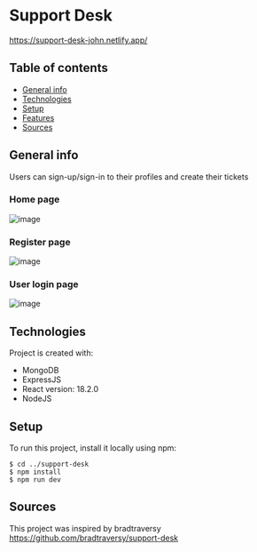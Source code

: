 # Support Desk
https://support-desk-john.netlify.app/

## Table of contents
* [General info](#general-info)
* [Technologies](#technologies)
* [Setup](#setup)
* [Features](#features)
* [Sources](#sources)

## General info
Users can sign-up/sign-in to their profiles and create their tickets
### Home page
![image](https://user-images.githubusercontent.com/69751989/208295808-5bf6178c-58ba-4572-8d77-3b1889d14aae.png)
### Register page
![image](https://user-images.githubusercontent.com/69751989/208295844-80363f79-7802-43f7-9da5-1a406d2aecb2.png)
### User login page
![image](https://user-images.githubusercontent.com/69751989/208295826-2321dcaa-542f-4d9d-8abb-012b5c2b7c69.png)


## Technologies
Project is created with:
* MongoDB
* ExpressJS
* React version: 18.2.0
* NodeJS


## Setup
To run this project, install it locally using npm:
```
$ cd ../support-desk
$ npm install
$ npm run dev
```

## Sources
This project was inspired by bradtraversy 
https://github.com/bradtraversy/support-desk
